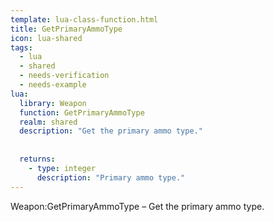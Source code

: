 ```yaml
---
template: lua-class-function.html
title: GetPrimaryAmmoType
icon: lua-shared
tags:
  - lua
  - shared
  - needs-verification
  - needs-example
lua:
  library: Weapon
  function: GetPrimaryAmmoType
  realm: shared
  description: "Get the primary ammo type."
  
  
  returns:
    - type: integer
      description: "Primary ammo type."
---
```


<div class="lua__search__keywords">
Weapon:GetPrimaryAmmoType &#x2013; Get the primary ammo type.
</div>
